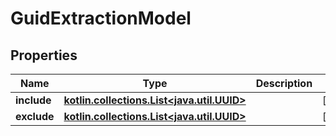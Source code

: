 
# GuidExtractionModel

## Properties
| Name | Type | Description | Notes |
| ------------ | ------------- | ------------- | ------------- |
| **include** | [**kotlin.collections.List&lt;java.util.UUID&gt;**](java.util.UUID.md) |  |  [optional] |
| **exclude** | [**kotlin.collections.List&lt;java.util.UUID&gt;**](java.util.UUID.md) |  |  [optional] |



